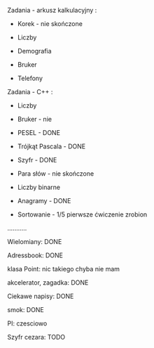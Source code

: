 Zadania - arkusz kalkulacyjny :


* Korek 		- nie skończone

* Liczby

* Demografia

* Bruker

* Telefony


Zadania - C++ :


* Liczby

* Bruker		- nie

* PESEL		- DONE

* Trójkąt Pascala	- DONE

* Szyfr 		- DONE

* Para słów 	- nie skończone

* Liczby binarne 

* Anagramy 	- DONE

* Sortowanie 	- 1/5 pierwsze ćwiczenie zrobion


...........

Wielomiany: DONE

Adressbook: DONE

klasa Point: nic takiego chyba nie mam

akcelerator, zagadka: DONE

Ciekawe napisy: DONE

smok: DONE

PI: czesciowo

Szyfr cezara: TODO



